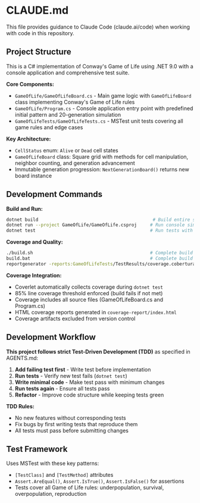 # CLAUDE.md

This file provides guidance to Claude Code (claude.ai/code) when working with code in this repository.

## Project Structure

This is a C# implementation of Conway's Game of Life using .NET 9.0 with a console application and comprehensive test suite.

**Core Components:**
- `GameOfLife/GameOfLifeBoard.cs` - Main game logic with `GameOfLifeBoard` class implementing Conway's Game of Life rules
- `GameOfLife/Program.cs` - Console application entry point with predefined initial pattern and 20-generation simulation
- `GameOfLifeTests/GameOfLifeTests.cs` - MSTest unit tests covering all game rules and edge cases

**Key Architecture:**
- `CellStatus` enum: `Alive` or `Dead` cell states
- `GameOfLifeBoard` class: Square grid with methods for cell manipulation, neighbor counting, and generation advancement
- Immutable generation progression: `NextGenerationBoard()` returns new board instance

## Development Commands

**Build and Run:**
```bash
dotnet build                                           # Build entire solution
dotnet run --project GameOfLife/GameOfLife.csproj     # Run console simulation
dotnet test                                           # Run tests with coverage (85% threshold)
```

**Coverage and Quality:**
```bash
./build.sh                                            # Complete build pipeline (Unix/macOS)
build.bat                                             # Complete build pipeline (Windows)
reportgenerator -reports:GameOfLifeTests/TestResults/coverage.cobertura.xml -targetdir:coverage-report -reporttypes:Html  # Generate coverage report only
```

**Coverage Integration:**
- Coverlet automatically collects coverage during `dotnet test`
- 85% line coverage threshold enforced (build fails if not met)
- Coverage includes all source files (GameOfLifeBoard.cs and Program.cs)
- HTML coverage reports generated in `coverage-report/index.html`
- Coverage artifacts excluded from version control

## Development Workflow

**This project follows strict Test-Driven Development (TDD)** as specified in AGENTS.md:

1. **Add failing test first** - Write test before implementation
2. **Run tests** - Verify new test fails (`dotnet test`)
3. **Write minimal code** - Make test pass with minimum changes
4. **Run tests again** - Ensure all tests pass
5. **Refactor** - Improve code structure while keeping tests green

**TDD Rules:**
- No new features without corresponding tests
- Fix bugs by first writing tests that reproduce them
- All tests must pass before submitting changes

## Test Framework

Uses MSTest with these key patterns:
- `[TestClass]` and `[TestMethod]` attributes
- `Assert.AreEqual()`, `Assert.IsTrue()`, `Assert.IsFalse()` for assertions
- Tests cover all Game of Life rules: underpopulation, survival, overpopulation, reproduction